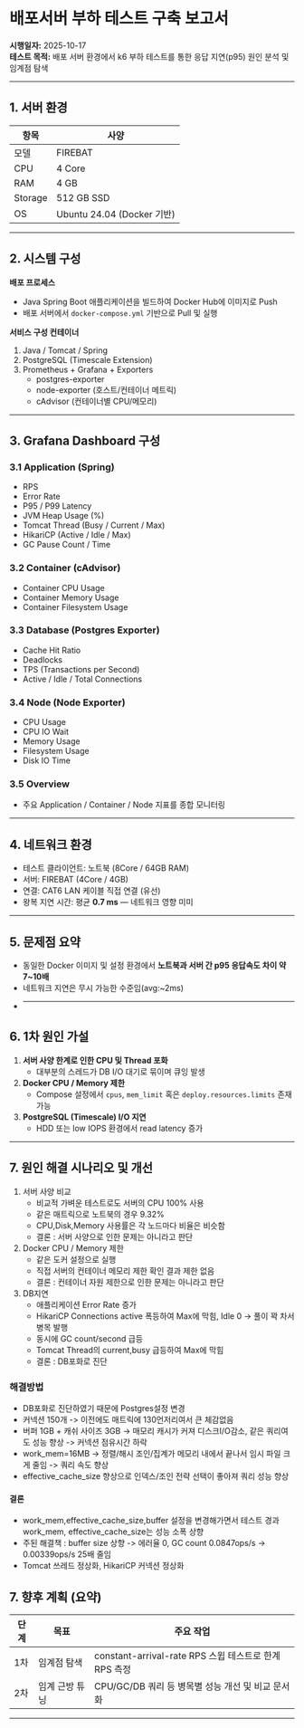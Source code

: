 # 배포서버 부하 테스트 구축 보고서

**시행일자:** 2025-10-17  
**테스트 목적:** 배포 서버 환경에서 k6 부하 테스트를 통한 응답 지연(p95) 원인 분석 및 임계점 탐색

---

## 1. 서버 환경

| 항목    | 사양                       |
| ------- | -------------------------- |
| 모델    | FIREBAT                    |
| CPU     | 4 Core                     |
| RAM     | 4 GB                       |
| Storage | 512 GB SSD                 |
| OS      | Ubuntu 24.04 (Docker 기반) |

---

## 2. 시스템 구성

**배포 프로세스**

- Java Spring Boot 애플리케이션을 빌드하여 Docker Hub에 이미지로 Push
- 배포 서버에서 `docker-compose.yml` 기반으로 Pull 및 실행

**서비스 구성 컨테이너**

1. Java / Tomcat / Spring
2. PostgreSQL (Timescale Extension)
3. Prometheus + Grafana + Exporters
   - postgres-exporter
   - node-exporter (호스트/컨테이너 메트릭)
   - cAdvisor (컨테이너별 CPU/메모리)

---

## 3. Grafana Dashboard 구성

### 3.1 Application (Spring)

- RPS
- Error Rate
- P95 / P99 Latency
- JVM Heap Usage (%)
- Tomcat Thread (Busy / Current / Max)
- HikariCP (Active / Idle / Max)
- GC Pause Count / Time

### 3.2 Container (cAdvisor)

- Container CPU Usage
- Container Memory Usage
- Container Filesystem Usage

### 3.3 Database (Postgres Exporter)

- Cache Hit Ratio
- Deadlocks
- TPS (Transactions per Second)
- Active / Idle / Total Connections

### 3.4 Node (Node Exporter)

- CPU Usage
- CPU IO Wait
- Memory Usage
- Filesystem Usage
- Disk IO Time

### 3.5 Overview

- 주요 Application / Container / Node 지표를 종합 모니터링

---

## 4. 네트워크 환경

- 테스트 클라이언트: 노트북 (8Core / 64GB RAM)
- 서버: FIREBAT (4Core / 4GB)
- 연결: CAT6 LAN 케이블 직접 연결 (유선)
- 왕복 지연 시간: 평균 **0.7 ms** — 네트워크 영향 미미

---

## 5. 문제점 요약

- 동일한 Docker 이미지 및 설정 환경에서 **노트북과 서버 간 p95 응답속도 차이 약 7~10배**
- 네트워크 지연은 무시 가능한 수준임(avg:~2ms)
- ***

## 6. 1차 원인 가설

1. **서버 사양 한계로 인한 CPU 및 Thread 포화**
   - 대부분의 스레드가 DB I/O 대기로 묶이며 큐잉 발생
2. **Docker CPU / Memory 제한**
   - Compose 설정에서 `cpus`, `mem_limit` 혹은 `deploy.resources.limits` 존재 가능
3. **PostgreSQL (Timescale) I/O 지연**
   - HDD 또는 low IOPS 환경에서 read latency 증가

---

## 7. 원인 해결 시나리오 및 개선

1. 서버 사양 비교
   - 비교적 가벼운 테스트로도 서버의 CPU 100% 사용
   - 같은 매트릭으로 노트북의 경우 9.32%
   - CPU,Disk,Memory 사용률은 각 노드마다 비율은 비슷함
   - 결론 : 서버 사양으로 인한 문제는 아니라고 판단
2. Docker CPU / Memory 제한
   - 같은 도커 설정으로 실행
   - 직접 서버의 컨테이너 메모리 제한 확인 결과 제한 없음
   - 결론 : 컨테이너 자원 제한으로 인한 문제는 아니라고 판단
3. DB지연
   - 애플리케이션 Error Rate 증가
   - HikariCP Connections active 폭등하여 Max에 막힘, Idle 0 -> 풀이 꽉 차서 병목 발행
   - 동시에 GC count/second 급등
   - Tomcat Thread의 current,busy 급등하여 Max에 막힘
   - 결론 : DB포화로 진단

### 해결방법

- DB포화로 진단하였기 때문에 Postgres설정 변경
- 커넥션 150개 -> 이전에도 매트릭에 130언저리여서 큰 체감없음
- 버퍼 1GB + 캐쉬 사이즈 3GB -> 매모리 캐시가 커져 디스크I/O감소, 같은 쿼리여도 성능 향상 -> 커넥션 점유시간 하락
- work_mem=16MB -> 정렬/해시 조인/집계가 메모리 내에서 끝나서 임시 파일 크게 줄임 -> 쿼리 속도 향상
- effective_cache_size 향상으로 인덱스/조인 전략 선택이 좋아져 쿼리 성능 향상

#### 결론

- work_mem,effective_cache_size,buffer 설정을 변경해가면서 테스트 경과 work_mem, effective_cache_size는 성능 소폭 상향
- 주된 해결책 : buffer size 상향 -> 에러율 0, GC count 0.0847ops/s -> 0.00339ops/s 25배 줄임
- Tomcat 쓰레드 정상화, HikariCP 커넥션 정상화

## 7. 향후 계획 (요약)

| 단계 | 목표           | 주요 작업                                             |
| ---- | -------------- | ----------------------------------------------------- |
| 1차  | 임계점 탐색    | constant-arrival-rate RPS 스윕 테스트로 한계 RPS 측정 |
| 2차  | 임계 근방 튜닝 | CPU/GC/DB 쿼리 등 병목별 성능 개선 및 비교 문서화     |

---
